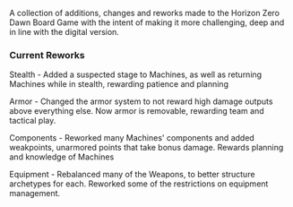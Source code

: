 A collection of additions, changes and reworks made to the Horizon Zero Dawn Board Game with the intent of making it more challenging, deep and in line with the digital version.


### Current Reworks

Stealth - Added a suspected stage to Machines, as well as returning Machines while in stealth, rewarding patience and planning

Armor - Changed the armor system to not reward high damage outputs above everything else. Now armor is removable, rewarding team and tactical play.

Components - Reworked many Machines' components and added weakpoints, unarmored points that take bonus damage. Rewards planning and knowledge of Machines

Equipment - Rebalanced many of the Weapons, to better structure archetypes for each. Reworked some of the restrictions on equipment management.